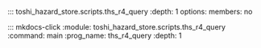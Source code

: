 ::: toshi_hazard_store.scripts.ths_r4_query
    :depth: 1
    options:
        members: no

::: mkdocs-click
    :module: toshi_hazard_store.scripts.ths_r4_query
    :command: main
    :prog_name: ths_r4_query
    :depth: 1
